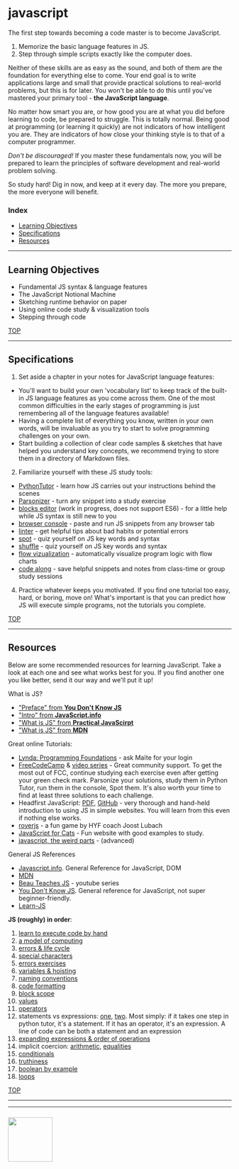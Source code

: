 # javascript

The first step towards becoming a code master is to become JavaScript.  

1. Memorize the basic language features in JS.
2. Step through simple scripts exactly like the computer does.

Neither of these skills are as easy as the sound, and both of them are the foundation for everything else to come.  Your end goal is to write applications large and small that provide practical solutions to real-world problems, but this is for later.  You won't be able to do this until you've mastered your primary tool - __the JavaScript language__.  

No matter how smart you are, or how good you are at what you did before learning to code, be prepared to struggle.  This is totally normal.  Being good at programming (or learning it quickly) are not indicators of how intelligent you are.  They are indicators of how close your thinking style is to that of a computer programmer.  

_Don't be discouraged!_  If you master these fundamentals now, you will be prepared to learn the principles of software development and real-world problem solving. 

So study hard! Dig in now, and keep at it every day.  The more you prepare, the more everyone will benefit.



### Index
* [Learning Objectives](#learning-objectives)
* [Specifications](#specifications)
* [Resources](#resources)

---

## Learning Objectives


* Fundamental JS syntax & language features
* The JavaScript Notional Machine
* Sketching runtime behavior on paper
* Using online code study & visualization tools 
* Stepping through code



[TOP](#index)

---

## Specifications

1. Set aside a chapter in your notes for JavaScript language features:    
  * You'll want to build your own 'vocabulary list' to keep track of the built-in JS language features as you come across them.  One of the most common difficulties in the early stages of programming is just remembering all of the language features available!  
  * Having a complete list of everything you know, written in your own words, will be invaluable as you try to start to solve programming challenges on your own.
  * Start building a collection of clear code samples & sketches that have helped you understand key concepts, we recommend trying to store them in a directory of Markdown files.   
2. Familiarize yourself with these JS study tools: 
  * [PythonTutor](http://www.pythontutor.com/javascript.html#mode=edit) - learn how JS carries out your instructions behind the scenes
  * [Parsonizer](https://janke-learning.github.io/parsonizer) - turn any snippet into a study exercise
  * [blocks editor](https://janke-learning.github.io/blockit) (work in progress, does not support ES6) - for a little help while JS syntax is still new to you
  * [browser console](https://stackoverflow.com/questions/66420/how-do-you-launch-the-javascript-debugger-in-google-chrome) - paste and run JS snippets from any browser tab
  * [linter](https://janke-learning.github.io/linter) - get helpful tips about bad habits or potential errors
  * [spot](https://janke-learning.github.io/spot) - quiz yourself on JS key words and syntax
  * [shuffle](https://janke-learning.github.io/shuffle) - quiz yourself on JS key words and syntax
  * [flow vizualization](https://janke-learning.github.io/flowviz) - automatically visualize program logic with flow charts
  * [code along](https://janke-learning.github.io/code-along) - save helpful snippets and notes from class-time or group study sessions
4. Practice whatever keeps you motivated. If you find one tutorial too easy, hard, or boring, move on!  What's important is that you can predict how JS will execute simple programs, not the tutorials you complete.

[TOP](#index)

---

## Resources

Below are some recommended resources for learning JavaScript.  Take a look at each one and see what works best for you.  If you find another one you like better, send it our way and we'll put it up!

What is JS?
* ["Preface" from __You Don't Know JS__](https://github.com/getify/You-Dont-Know-JS/blob/master/preface.md)
* ["Intro" from __JavaScript.info__](https://javascript.info/intro)
* ["What is JS" from __Practical JavaScirpt__](https://shawnr.gitbooks.io/practical-introduction-to-javascript/content/what-is-javascript/)
* ["What is JS" from __MDN__](https://developer.mozilla.org/en-US/docs/Learn/JavaScript/First_steps/What_is_JavaScript)


Great online Tutorials:
* [Lynda: Programming Foundations](https://www.lynda.com/Programming-Foundations-tutorials/Welcome/83603/90426-4.html) - ask Maïte for your login
* [FreeCodeCamp](https://www.freecodecamp.org) & [video series](https://medium.freecodecamp.org/my-giant-javascript-basics-course-is-now-live-on-youtube-and-its-100-free-9020a21bbc27) - Great community support.  To get the most out of FCC, continue studying each exercise even after getting your green check mark. Parsonize your solutions, study them in Python Tutor, run them in the console, Spot them.  It's also worth your time to find at least three solutions to each challenge.
* Headfirst JavaScript: [PDF](http://wickedlysmart.com/wp-content/uploads/2014/03/Head_First_JavaScript_Programming_SampleChapter.pdf), [GitHub](https://github.com/bethrobson/Head-First-JavaScript-Programming) - very thorough and hand-held introduction to using JS in simple websites. You will learn from this even if nothing else works.
* [roverjs](http://roverjs.com) - a fun game by HYF coach Joost Lubach
* [JavaScript for Cats](http://jsforcats.com) - Fun website with good examples to study.
* [javascript, the weird parts](https://www.youtube.com/watch?v=Bv_5Zv5c-Ts) - (advanced)


General JS References 
* [Javascript.info](https://javascript.info). General Reference for JavaScript, DOM
* [MDN](https://developer.mozilla.org/en-US/docs/Web/JavaScript/Reference)
* [Beau Teaches JS](https://www.youtube.com/watch?v=le-URjBhevE&list=PLWKjhJtqVAbk2qRZtWSzCIN38JC_NdhW5) - youtube series
* [You Don't Know JS](https://github.com/getify/You-Dont-Know-JS/blob/master/up%20&%20going/README.md#you-dont-know-js-up--going). General reference for JavaScript, not super beginner-friendly.
* [Learn-JS](http://www.learn-js.org)



__JS (roughly) in order__:
1. [learn to execute code by hand](https://github.com/janke-learning/js-notional-machine)
1. [a model of computing](https://docs.google.com/presentation/d/1uKGPsFpv5BzRzzkvz2TaplWSx_oelMOlUHa0zg770vY/edit#slide=id.p)
1. [errors & life cycle](https://github.com/janke-learning/errors-and-life-cycle)
1. [special characters](https://github.com/HackYourFuture/fundamentals/blob/master/fundamentals/names_of_special_characters.md)
1. [errors exercises](https://github.com/janke-learning/errors)
1. [variables & hoisting](https://github.com/janke-learning/variables-and-hoisting)
1. [naming conventions](https://github.com/HackYourFuture/fundamentals/blob/master/fundamentals/naming_conventions.md)
1. [code formatting](https://github.com/HackYourFutureBelgium/fundamentals/blob/master/fundamentals/code_formatting.md)
1. [block scope](https://github.com/janke-learning/block-scope-let-vs-var)
1. [values](https://github.com/HackYourFutureBelgium/fundamentals/blob/master/fundamentals/values.md)
1. [operators](https://github.com/HackYourFutureBelgium/fundamentals/blob/master/fundamentals/operators.md)
1. statements vs expressions: [one](https://en.hexlet.io/courses/intro_to_programming/lessons/expressions/theory_unit), [two](https://dev.to/promhize/javascript-in-depth-all-you-need-to-know-about-expressions-statements-and-expression-statements-5k2). Most simply: if it takes one step in python tutor, it's a statement.  If it has an operator, it's an expression.  A line of code can be both a statement and an expression
1. [expanding expressions & order of operations](https://github.com/janke-learning/expanding/blob/master/1-expressions.md)
1. implicit coercion: [arithmetic](https://janke-learning.org/arithmetic-coercion/), [equalities](https://janke-learning.org/equalities-coercion/)
1. [conditionals](https://github.com/HackYourFuture/fundamentals/blob/master/fundamentals/conditional_execution.md)
1. [truthiness](https://github.com/janke-learning/truthiness)
1. [boolean by example](https://github.com/janke-learning/boolean-by-example)
1. [loops](https://github.com/HackYourFuture/fundamentals/blob/master/fundamentals/loops.md)


[TOP](#index)

___
___
### <a href="https://hackyourfuture.be" target="_blank"><img src="https://pbs.twimg.com/profile_images/984474625009741824/Bs_qKx6-_400x400.jpg" width="100" height="100"></img></a>


